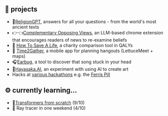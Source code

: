 ## 🚢 projects
- 📖[ReligionGPT](https://religiongpt.vercel.app/), answers for all your questions - from the world's most ancient texts
- 👉👈[Complementary Opposing Views](https://www.youtube.com/watch?v=KAqrvcHo2Bw), an LLM-based chrome extension that encourages readers of news to re-examine beliefs
- 💸 [How To Save A Life](https://rlszhm.csb.app/), a charity comparison tool in QALYs
- 📆 [Time2Gather](https://www.youtube.com/watch?v=mpOplN6-INg&t=5s), a mobile app for planning hangouts (LettuceMeet + maps)
- 🎧[Earbug](https://github.com/taziksh/earbug-frontend), a tool to discover that song stuck in your head
- 🎨[Hayasaka.AI](https://github.com/taziksh/hayasaka.ai), an experiment with using AI to create art
- Hacks at [various hackathons](https://devpost.com/ZKTKZ?ref_content=user-portfolio&ref_feature=portfolio&ref_medium=global-nav) e.g. the [Ferris Pill](https://docs.google.com/presentation/d/1GIAMRcWgxzK83_H5qgMXgtA3bRsL3RsACeOOnxkyEFA/edit##slide=id.g13d4e5f85a1_0_2111)

## ⚙️ currently learning...
- 🤖[Transformers from scratch](https://github.com/taziksh/MLAB-Transformers-From-Scratch) (9/10)
- 🪩 Ray tracer in one weekend (4/10)

<!--
**taziksh/taziksh** is a ✨ _special_ ✨ repository because its `README.md` (this file) appears on your GitHub profile.

## 🌱 I want to create real value.


<details><summary>Why I enrolled in UWaterloo Engineering Co-op. </summary>
<p>
Software lets you turn your ideas into products. 
  
- At Dropbase **(YC W20)**, I worked on a product with 25000+ installs and scaled it to support 25X concurrent usage
- At Unyte Health, my first job, I had to debug obscure SQL bugs on launch day while our team lead was away 
  
</p>
</details>  

<details><summary> I spent high school making prose, memes, and sticky notes. </summary>
<p>

I had the opportunity to be an executive at clubs that received **$8000** grants and were recognized as Ontario's Best High School Newspaper by the Toronto Star. As much as I enjoyed social work - holding doors at 8AM in the morning, wheeling a cart of food waste to school because my landlords wouldn't let us compost - creating large scale value requires more than intention. 
  
</p>
</details>

Here are some ideas to get you started:

- 🔭 I’m currently working on ...
- 🌱 I’m currently learning ...
- 👯 I’m looking to collaborate on ...
- 🤔 I’m looking for help with ...
- 💬 Ask me about ...
- 📫 How to reach me: ...
- 😄 Pronouns: ...
- ⚡ Fun fact: ...

-->

